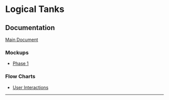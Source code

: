 # Logical Tanks

## Documentation

[Main Document](https://docs.google.com/document/d/1HbMQcvBgDfzztpw2vYDjItOo68p7_h__cX2OBnZH58E/edit?usp=sharing)

### Mockups

* [Phase 1](Documentation/Mockups/Phase_1)

### Flow Charts

* [User Interactions](Documentation/Flow_Charts/Logical_Tanks__User_Interaction.pdf)

---
